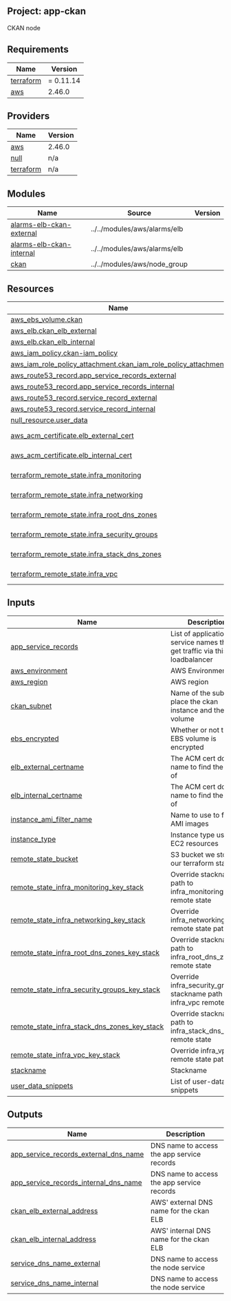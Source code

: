 ## Project: app-ckan

CKAN node

## Requirements

| Name | Version |
|------|---------|
| <a name="requirement_terraform"></a> [terraform](#requirement\_terraform) | = 0.11.14 |
| <a name="requirement_aws"></a> [aws](#requirement\_aws) | 2.46.0 |

## Providers

| Name | Version |
|------|---------|
| <a name="provider_aws"></a> [aws](#provider\_aws) | 2.46.0 |
| <a name="provider_null"></a> [null](#provider\_null) | n/a |
| <a name="provider_terraform"></a> [terraform](#provider\_terraform) | n/a |

## Modules

| Name | Source | Version |
|------|--------|---------|
| <a name="module_alarms-elb-ckan-external"></a> [alarms-elb-ckan-external](#module\_alarms-elb-ckan-external) | ../../modules/aws/alarms/elb |  |
| <a name="module_alarms-elb-ckan-internal"></a> [alarms-elb-ckan-internal](#module\_alarms-elb-ckan-internal) | ../../modules/aws/alarms/elb |  |
| <a name="module_ckan"></a> [ckan](#module\_ckan) | ../../modules/aws/node_group |  |

## Resources

| Name | Type |
|------|------|
| [aws_ebs_volume.ckan](https://registry.terraform.io/providers/hashicorp/aws/2.46.0/docs/resources/ebs_volume) | resource |
| [aws_elb.ckan_elb_external](https://registry.terraform.io/providers/hashicorp/aws/2.46.0/docs/resources/elb) | resource |
| [aws_elb.ckan_elb_internal](https://registry.terraform.io/providers/hashicorp/aws/2.46.0/docs/resources/elb) | resource |
| [aws_iam_policy.ckan-iam_policy](https://registry.terraform.io/providers/hashicorp/aws/2.46.0/docs/resources/iam_policy) | resource |
| [aws_iam_role_policy_attachment.ckan_iam_role_policy_attachment](https://registry.terraform.io/providers/hashicorp/aws/2.46.0/docs/resources/iam_role_policy_attachment) | resource |
| [aws_route53_record.app_service_records_external](https://registry.terraform.io/providers/hashicorp/aws/2.46.0/docs/resources/route53_record) | resource |
| [aws_route53_record.app_service_records_internal](https://registry.terraform.io/providers/hashicorp/aws/2.46.0/docs/resources/route53_record) | resource |
| [aws_route53_record.service_record_external](https://registry.terraform.io/providers/hashicorp/aws/2.46.0/docs/resources/route53_record) | resource |
| [aws_route53_record.service_record_internal](https://registry.terraform.io/providers/hashicorp/aws/2.46.0/docs/resources/route53_record) | resource |
| [null_resource.user_data](https://registry.terraform.io/providers/hashicorp/null/latest/docs/resources/resource) | resource |
| [aws_acm_certificate.elb_external_cert](https://registry.terraform.io/providers/hashicorp/aws/2.46.0/docs/data-sources/acm_certificate) | data source |
| [aws_acm_certificate.elb_internal_cert](https://registry.terraform.io/providers/hashicorp/aws/2.46.0/docs/data-sources/acm_certificate) | data source |
| [terraform_remote_state.infra_monitoring](https://registry.terraform.io/providers/hashicorp/terraform/latest/docs/data-sources/remote_state) | data source |
| [terraform_remote_state.infra_networking](https://registry.terraform.io/providers/hashicorp/terraform/latest/docs/data-sources/remote_state) | data source |
| [terraform_remote_state.infra_root_dns_zones](https://registry.terraform.io/providers/hashicorp/terraform/latest/docs/data-sources/remote_state) | data source |
| [terraform_remote_state.infra_security_groups](https://registry.terraform.io/providers/hashicorp/terraform/latest/docs/data-sources/remote_state) | data source |
| [terraform_remote_state.infra_stack_dns_zones](https://registry.terraform.io/providers/hashicorp/terraform/latest/docs/data-sources/remote_state) | data source |
| [terraform_remote_state.infra_vpc](https://registry.terraform.io/providers/hashicorp/terraform/latest/docs/data-sources/remote_state) | data source |

## Inputs

| Name | Description | Type | Default | Required |
|------|-------------|------|---------|:--------:|
| <a name="input_app_service_records"></a> [app\_service\_records](#input\_app\_service\_records) | List of application service names that get traffic via this loadbalancer | `list` | `[]` | no |
| <a name="input_aws_environment"></a> [aws\_environment](#input\_aws\_environment) | AWS Environment | `string` | n/a | yes |
| <a name="input_aws_region"></a> [aws\_region](#input\_aws\_region) | AWS region | `string` | `"eu-west-1"` | no |
| <a name="input_ckan_subnet"></a> [ckan\_subnet](#input\_ckan\_subnet) | Name of the subnet to place the ckan instance and the EBS volume | `string` | n/a | yes |
| <a name="input_ebs_encrypted"></a> [ebs\_encrypted](#input\_ebs\_encrypted) | Whether or not the EBS volume is encrypted | `string` | n/a | yes |
| <a name="input_elb_external_certname"></a> [elb\_external\_certname](#input\_elb\_external\_certname) | The ACM cert domain name to find the ARN of | `string` | n/a | yes |
| <a name="input_elb_internal_certname"></a> [elb\_internal\_certname](#input\_elb\_internal\_certname) | The ACM cert domain name to find the ARN of | `string` | n/a | yes |
| <a name="input_instance_ami_filter_name"></a> [instance\_ami\_filter\_name](#input\_instance\_ami\_filter\_name) | Name to use to find AMI images | `string` | `""` | no |
| <a name="input_instance_type"></a> [instance\_type](#input\_instance\_type) | Instance type used for EC2 resources | `string` | `"m5.xlarge"` | no |
| <a name="input_remote_state_bucket"></a> [remote\_state\_bucket](#input\_remote\_state\_bucket) | S3 bucket we store our terraform state in | `string` | n/a | yes |
| <a name="input_remote_state_infra_monitoring_key_stack"></a> [remote\_state\_infra\_monitoring\_key\_stack](#input\_remote\_state\_infra\_monitoring\_key\_stack) | Override stackname path to infra\_monitoring remote state | `string` | `""` | no |
| <a name="input_remote_state_infra_networking_key_stack"></a> [remote\_state\_infra\_networking\_key\_stack](#input\_remote\_state\_infra\_networking\_key\_stack) | Override infra\_networking remote state path | `string` | `""` | no |
| <a name="input_remote_state_infra_root_dns_zones_key_stack"></a> [remote\_state\_infra\_root\_dns\_zones\_key\_stack](#input\_remote\_state\_infra\_root\_dns\_zones\_key\_stack) | Override stackname path to infra\_root\_dns\_zones remote state | `string` | `""` | no |
| <a name="input_remote_state_infra_security_groups_key_stack"></a> [remote\_state\_infra\_security\_groups\_key\_stack](#input\_remote\_state\_infra\_security\_groups\_key\_stack) | Override infra\_security\_groups stackname path to infra\_vpc remote state | `string` | `""` | no |
| <a name="input_remote_state_infra_stack_dns_zones_key_stack"></a> [remote\_state\_infra\_stack\_dns\_zones\_key\_stack](#input\_remote\_state\_infra\_stack\_dns\_zones\_key\_stack) | Override stackname path to infra\_stack\_dns\_zones remote state | `string` | `""` | no |
| <a name="input_remote_state_infra_vpc_key_stack"></a> [remote\_state\_infra\_vpc\_key\_stack](#input\_remote\_state\_infra\_vpc\_key\_stack) | Override infra\_vpc remote state path | `string` | `""` | no |
| <a name="input_stackname"></a> [stackname](#input\_stackname) | Stackname | `string` | n/a | yes |
| <a name="input_user_data_snippets"></a> [user\_data\_snippets](#input\_user\_data\_snippets) | List of user-data snippets | `list` | n/a | yes |

## Outputs

| Name | Description |
|------|-------------|
| <a name="output_app_service_records_external_dns_name"></a> [app\_service\_records\_external\_dns\_name](#output\_app\_service\_records\_external\_dns\_name) | DNS name to access the app service records |
| <a name="output_app_service_records_internal_dns_name"></a> [app\_service\_records\_internal\_dns\_name](#output\_app\_service\_records\_internal\_dns\_name) | DNS name to access the app service records |
| <a name="output_ckan_elb_external_address"></a> [ckan\_elb\_external\_address](#output\_ckan\_elb\_external\_address) | AWS' external DNS name for the ckan ELB |
| <a name="output_ckan_elb_internal_address"></a> [ckan\_elb\_internal\_address](#output\_ckan\_elb\_internal\_address) | AWS' internal DNS name for the ckan ELB |
| <a name="output_service_dns_name_external"></a> [service\_dns\_name\_external](#output\_service\_dns\_name\_external) | DNS name to access the node service |
| <a name="output_service_dns_name_internal"></a> [service\_dns\_name\_internal](#output\_service\_dns\_name\_internal) | DNS name to access the node service |

